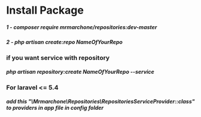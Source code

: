# Install Package
##### 1 - composer require mrmarchone/repositories:dev-master
##### 2 - php artisan create:repo NameOfYourRepo
### if you want service with repository
##### php artisan repository:create NameOfYourRepo --service

### For laravel <= 5.4
##### add this "\Mrmarchone\Repositories\RepositoriesServiceProvider::class" to providers in app file in config folder
